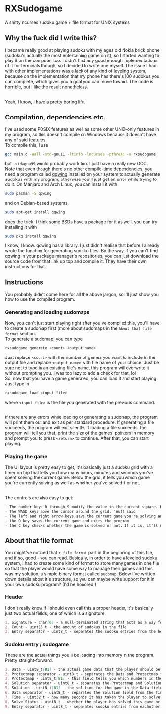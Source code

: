 # RXSudogame
A shitty ncurses sudoku game + file format for UNIX systems

## Why the fuck did I write this?
I became really good at playing sudoku with my ages old Nokia brick phone (sudoku's actually the most entertaining game on it), so I started wanting to play it on the computer too. I didn't find any good enough implementations of it for terminals though, so I decided to write one myself. The issue I had with other implementations was a lack of any kind of leveling system, because on the implementation that my phone has there's 100 sudokus you can complete, which gives you a goal you can move toward. The code is horrible, but I like the result nonetheless.<br><br>

Yeah, I know, I have a pretty boring life.

## Compilation, dependencies etc.
I've used some POSIX features as well as some other UNIX-only features in my program, so this doesn't compile on Windows because it doesn't have any of said features.<br>
To compile this, I use
```sh
gcc main.c -Wall -std=gnu11 -ltinfo -lncurses -pthread -o rxsudogame
```
but `-std=gnu99` would probably work too. I just have a really new GCC.<br>
Note that even though there's no other compile-time dependencies, you need a program called [qqwing](https://qqwing.com/download.html "qqwing downloads") installed on your system to actually generate sudokus with my program, otherwise you'll just get an error while trying to do it. On Manjaro and Arch Linux, you can install it with
```sh
sudo pacman -S qqwing
```
and on Debian-based systems,
```sh
sudo apt-get install qqwing
```
does the trick. I think some BSDs have a package for it as well, you can try installing it with
```sh
sudo pkg install qqwing
```
I know, I know. qqwing has a library. I just didn't realise that before I already wrote the function for generating sudoku files. By the way, if you can't find qqwing in your package manager's repositories, you can just download the source code from that link up top and compile it. They have their own instructions for that.

## Instructions
You probably didn't come here for all the above jargon, so I'll just show you how to use the compiled program.

### Generating and loading sudomaps
Now, you can't just start playing right after you've compiled this, you'll have to create a sudomap first (more about sudomaps in the `About that file format` section.<br>
To generate a sudomap, you can type
```sh
rxsudogame generate <count> <output name>
```
Just replace `<count>` with the number of games you want to include in the output file and replace `<output name>` with file name of your choice. Just be sure not to type in an existing file's name, this program will overwrite it without prompting you. I was too lazy to add a check for that, lol<br>
So, now that you have a game generated, you can load it and start playing. Just type in
```sh
rxsudogame load <input file>
```
where `<input file>` is the file you generated with the previous command.<br><br>

If there are any errors while loading or generating a sudomap, the program will print them out and exit as per standard procedure. If generating a file succeeds, the program will exit silently. If loading a file succeeds, the program will tell you that, print the size of the games' pointers in memory and prompt you to press `<return>` to continue. After that, you can start playing.

### Playing the game
The UI layout is pretty easy to get, it's basically just a sudoku grid with a timer on top that tells you how many hours, minutes and seconds you've spent solving the current game. Below the grid, it tells you which game you're currently solving as well as whether you've solved it or not.<br><br>

The controls are also easy to get:
```md
- The number keys 0 through 9 modify the value in the current square. Keys 1 through 9 set a new value for the square and 0 clears an existing value. Note that you can't change a protected square's value. Those are indicated by a reverse color pattern.
- The WASD keys move the cursor around the grid, 'nuff said
- The left and right arrow keys save the current game you're solving and select another one. Left selects the previous game, right selects the next one.
- the Q key saves the current game and exits the program
- the C key checks whether the game is solved or not. If it is, it'll mark the game solved and save it, stopping the timer. If the game isn't solved, it'll highlight all incorrect squares with a reverse color pattern for 2 seconds.
```

## About that file format
You might've noticed that `+ file format` part in the beginning of this file, and if so, good - you can read. Basically, in order to have a leveled sudoku system, I had to create some kind of format to store many games in one file so that the player would have some way to manage their games and this was my solution; a simple binary format called `sudomap`. Below I've written down details about it's structure, so you can maybe write support for it in your own sudoku program? (I'd be honored!)

### Header
I don't really know if I should even call this a proper header, it's basically just two actual fields, one of which is a signature.
```md
1. Signature - char[6] - a null-terminated string that acts as a way for programs to verify the file format. This should always be equal to "RXDSF".
2. Count - uint16_t - the amount of sudokus in the file
3. Entry separator - uint8_t - separates the sudoku entries from the header. This should always be equal to 0xFF.
```

### Sudoku entry / sudogame
These are the actual things you'll be loading into memory in the program. Pretty straight-forward.
```md
1. Data - uint8_t[81] - the actual game data that the player should be able to modify.
2. Protectmap separator - uint8_t - separates the Data and Protectmap fields. Should always be equal to 0xFC
3. Protectmap - uint8_t[81] - this field tells you which numbers in the Data field are generated by the program and should be protected from the player. A "1" in an index of this field means that the same index in the Data field should be protected.
4. Solution separator - uint8_t - separates the Protectmap and Solution fields. Should always be equal to 0xFE
5. Solution - uint8_t[81] - the solution for the game in the Data field.
6. Data separator - uint8_t - separates the Solution field from the Time and Solve Status fields. Should always be equal to 0xFD
7. Time - uint32_t - how many seconds it has taken the player to solve the current game
8. Solve Status - uint8_t - whether the player has solved this game or not
9. Entry separator - uint8_t - separates sudoku entries from eachother. Should always be equal to 0xFF
```
